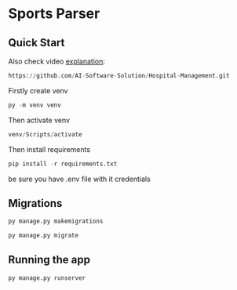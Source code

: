 # Sports Parser

## Quick Start



Also check video [explanation]():





```python
https://github.com/AI-Software-Solution/Hospital-Management.git
```
 Firstly create venv 
 ```python
py -m venv venv
```
 Then activate venv 
 ```python
venv/Scripts/activate
```
 Then install requirements
```python
pip install -r requirements.txt
```
be sure you have .env file with it credentials
## Migrations
```python 
py manage.py makemigrations

py manage.py migrate
```
## Running the app
  
```python 
py manage.py runserver
```












